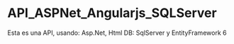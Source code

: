 # API_ASPNet_Angularjs_SQLServer

Esta es una API, usando: Asp.Net, Html DB: SqlServer y EntityFramework 6
